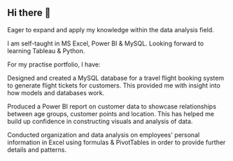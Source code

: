 ## Hi there 👋

Eager to expand and apply my knowledge within the data analysis field.

I am self-taught in MS Excel, Power BI & MySQL.
Looking forward to learning Tableau & Python.


For my practise portfolio, I have:

Designed and created a MySQL database for a travel flight booking system to generate flight tickets for customers. This provided me with insight into how models and databases work.

Produced a Power BI report on customer data to showcase relationships between age groups, customer points and location. This has helped me build up confidence in constructing visuals and analysis of data.

Conducted organization and data analysis on employees' personal information in Excel using formulas & PivotTables in order to provide further details and patterns.
<!--
**KhadeejaAfzal4/KhadeejaAfzal4** is a ✨ _special_ ✨ repository because its `README.md` (this file) appears on your GitHub profile.

Here are some ideas to get you started:

- 🔭 I’m currently working on ...
- 🌱 I’m currently learning ...
- 👯 I’m looking to collaborate on ...
- 🤔 I’m looking for help with ...
- 💬 Ask me about ...
- 📫 How to reach me: ...
- 😄 Pronouns: ...
- ⚡ Fun fact: ...
-->

